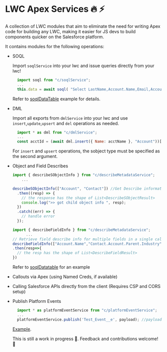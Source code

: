 # LWC Apex Services :fire: :zap:

A collection of LWC modules that aim to eliminate the need for writing Apex code for building any LWC, making it easier for JS devs to build components quicker on the Salesforce platform.

It contains modules for the following operations:

- SOQL

  Import `soqlService` into your lwc and issue queries directly from your lwc!

  ```js
    import soql from "c/soqlService";
    ...
    this.data = await soql( "Select LastName,Account.Name,Email,Account.Owner.LastName from Contact");
  ```

  Refer to [soqlDataTable](examples/main/default/lwc/soqlDatatable/) example for details.

- DML

  Import all exports from `dmlService` into your lwc and use `insert`,`update`,`upsert` and `del` operations as needed.

  ```js
    import * as dml from "c/dmlService";
    ...
    const acctId = (await dml.insert({ Name: acctName }, "Account"))[0]; //the method accepts either a single json record or json array and always returns an array of ids.
  ```

  For `insert` and `upsert` operations, the sobject type must be specified as the second argument.

- Object and Field Describes

  ```js
  import { describeSObjectInfo } from "c/describeMetadataService";
      ...

  describeSObjectInfo(["Account", "Contact"]) //Get Describe information for multiple SObjects in a single call
    .then((resp) => {
      // the response has the shape of List<DescribeSObjectResult>
      console.log(">> got child object info ", resp);
    })
    .catch((err) => {
      // handle error
    });

  ```

  ```js
  import { describeFieldInfo } from "c/describeMetadataService";
        ...
  // Retrieve field describe info for multiple fields in a single call, including relationship fields
  describeFieldInfo(["Account.Name","Contact.Account.Parent.Industry"])
  .then(resp=>{
    // the resp has the shape of List<DescribeFieldResult>
  })

  ```

  Refer to [soqlDatatable](examples/main/default/lwc/soqlDatatable/) for an example

- Callouts via Apex (using Named Creds, if available)

- Calling Salesforce APIs directly from the client (Requires CSP and CORS setup)

- Publish Platform Events

  ```js
    import * as platformEventService from "c/platformEventService";
    ...
    platformEventService.publish('Test_Event__e', payload); //payload would be a json object with the shape of the Platform Event being published
  ```

  [Example](examples/main/default/lwc/platformEventExample/).

  This is still a work in progress :wrench:. Feedback and contributions welcome! :pray:
